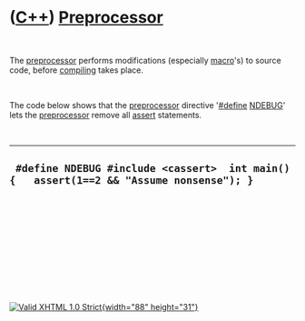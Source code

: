 



 

 

 

 

 

([C++](Cpp.htm)) [Preprocessor](CppPreprocessor.htm)
====================================================

 

The [preprocessor](CppPreprocessor.htm) performs modifications
(especially [macro](CppMacro.htm)'s) to source code, before
[compiling](CppCompile.htm) takes place.

 

The code below shows that the [preprocessor](CppPreprocessor.htm)
directive '[\#define](CppDefine.htm) [NDEBUG](CppNDEBUG.htm)' lets the
[preprocessor](CppPreprocessor.htm) remove all [assert](CppAssert.htm)
statements.

 

  -------------------------------------------------------------------------------------------
  ` #define NDEBUG #include <cassert>  int main() {   assert(1==2 && "Assume nonsense"); }`
  -------------------------------------------------------------------------------------------

 

 

 

 

 





 

[![Valid XHTML 1.0 Strict](valid-xhtml10.png){width="88"
height="31"}](http://validator.w3.org/check?uri=referer)

